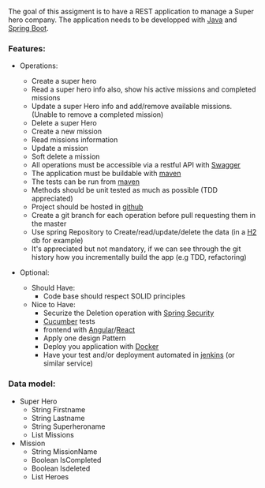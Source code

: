 The goal of this assigment is to have a REST application to manage a Super hero company. The application needs to be developped with [Java](https://www.java.com) and [Spring Boot](http://spring.io/projects/spring-boot).

### Features:
- Operations:
    - Create a super hero
    - Read a super hero info also, show his active missions and completed missions
    - Update a super Hero info and add/remove available missions. (Unable to remove a completed mission)
    - Delete a super Hero
    - Create a new mission
    - Read missions information
    - Update a mission
    - Soft delete a mission
    - All operations must be accessible via a restful API with [Swagger](https://swagger.io/)
    - The application must be buildable with [maven](https://maven.apache.org/)
    - The tests can be run from [maven](https://maven.apache.org/)
    - Methods should be unit tested as much as possible (TDD appreciated)
    - Project should be hosted in [github](https://github.com/)
    - Create a git branch for each operation before pull requesting them in the master
    - Use spring Repository to Create/read/update/delete the data (in a [H2](http://www.h2database.com) db for example)
    - It's appreciated but not mandatory, if we can see through the git history how you incrementally build the app (e.g TDD, refactoring)

- Optional:
    * Should Have:
        - Code base should respect SOLID principles
    * Nice to Have:
        - Securize the Deletion operation with [Spring Security](https://spring.io/projects/spring-security)
        - [Cucumber](https://cucumber.io/) tests
        - frontend with [Angular](https://angular.io/)/[React](https://reactjs.org/)
        - Apply one design Pattern
        - Deploy you application with [Docker](https://www.docker.com/)
        - Have your test and/or deployment automated in [jenkins](https://jenkins.io/) (or similar service)

### Data model:
- Super Hero
    - String Firstname
    - String Lastname
    - String Superheroname
    - List   Missions
- Mission
    - String  MissionName
    - Boolean IsCompleted
    - Boolean Isdeleted
    - List    Heroes
